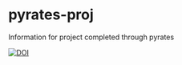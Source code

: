 # pyrates-proj
Information for project completed through pyrates

[![DOI](https://zenodo.org/badge/DOI/10.5281/zenodo.11508491.svg)](https://doi.org/10.5281/zenodo.11508491)

